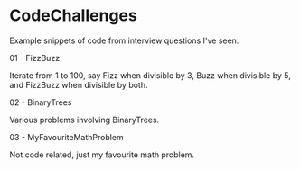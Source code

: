 # CodeChallenges
Example snippets of code from interview questions I've seen.

01 - FizzBuzz

Iterate from 1 to 100, say Fizz when divisible by 3, Buzz when divisible by 5, and FizzBuzz when divisible by both.

02 - BinaryTrees

Various problems involving BinaryTrees.

03 - MyFavouriteMathProblem

Not code related, just my favourite math problem.